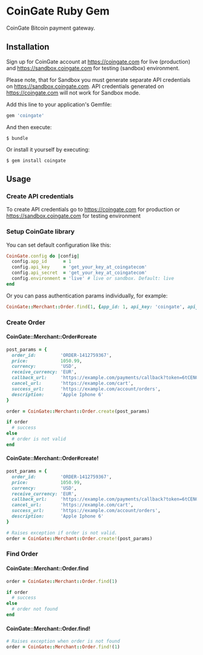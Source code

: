 # CoinGate Ruby Gem

CoinGate Bitcoin payment gateway.

## Installation

Sign up for CoinGate account at <https://coingate.com> for live (production) and <https://sandbox.coingate.com> for testing (sandbox) environment.

Please note, that for Sandbox you must generate separate API credentials on <https://sandbox.coingate.com>. API credentials generated on <https://coingate.com> will not work for Sandbox mode.

Add this line to your application's Gemfile:

```ruby
gem 'coingate'
```

And then execute:

    $ bundle

Or install it yourself by executing:

    $ gem install coingate
    
## Usage

### Create API credentials

To create API credentials go to <https://coingate.com> for production or <https://sandbox.coingate.com> for testing environment

### Setup CoinGate library

You can set default configuration like this:

```ruby
CoinGate.config do |config|
  config.app_id      = 1
  config.api_key     = 'get_your_key_at_coingatecom'
  config.api_secret  = 'get_your_key_at_coingatecom'
  config.environment = 'live' # live or sandbox. Default: live
end
```

Or you can pass authentication params individually, for example:

```ruby
CoinGate::Merchant::Order.find(1, {app_id: 1, api_key: 'coingate', api_secret: 'coingate', environment: 'sandbox'})
```

### Create Order

#### CoinGate::Merchant::Order#create

```ruby
post_params = {
  order_id:         'ORDER-1412759367',
  price:            1050.99,
  currency:         'USD',
  receive_currency: 'EUR',
  callback_url:     'https://example.com/payments/callback?token=6tCENGUYI62ojkuzDPX7Jg',
  cancel_url:       'https://example.com/cart',
  success_url:      'https://example.com/account/orders',
  description:      'Apple Iphone 6'
}

order = CoinGate::Merchant::Order.create(post_params)

if order
  # success
else
  # order is not valid
end
```

#### CoinGate::Merchant::Order#create!

```ruby
post_params = {
  order_id:         'ORDER-1412759367',
  price:            1050.99,
  currency:         'USD',
  receive_currency: 'EUR',
  callback_url:     'https://example.com/payments/callback?token=6tCENGUYI62ojkuzDPX7Jg',
  cancel_url:       'https://example.com/cart',
  success_url:      'https://example.com/account/orders',
  description:      'Apple Iphone 6'
}

# Raises exception if order is not valid.
order = CoinGate::Merchant::Order.create!(post_params)
```

### Find Order

#### CoinGate::Merchant::Order.find

```ruby
order = CoinGate::Merchant::Order.find(1)

if order
  # success
else
  # order not found
end
```

#### CoinGate::Merchant::Order.find!

```ruby
# Raises exception when order is not found
order = CoinGate::Merchant::Order.find!(1)
```
